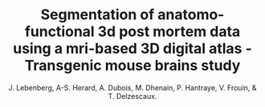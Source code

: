 ---
author: J. Lebenberg, A-S. Herard, A. Dubois, M. Dhenain, P. Hantraye, V. Frouin, & T. Delzescaux.
title: Segmentation of anatomo-functional 3d post mortem data using a mri-based 3D digital atlas - Transgenic mouse brains study
year: 2009
type: inproceedings
doi: 10.1109/ISBI.2009.5193269
booktitle: Proceedings - 2009 IEEE International Symposium on Biomedical Imaging - From Nano to Macro, ISBI 2009
---